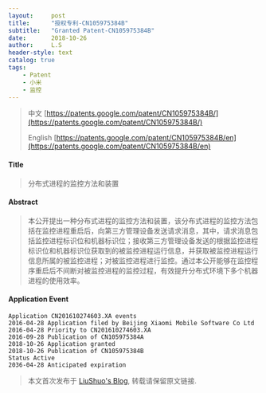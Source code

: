 ```yaml
---
layout:     post
title:      "授权专利-CN105975384B"
subtitle:   "Granted Patent-CN105975384B"
date:       2018-10-26
author:     L.S
header-style: text
catalog: true
tags:
    - Patent
    - 小米
    - 监控
---
```

> 中文 [https://patents.google.com/patent/CN105975384B/](https://patents.google.com/patent/CN105975384B/)
>
> English [https://patents.google.com/patent/CN105975384B/en](https://patents.google.com/patent/CN105975384B/en)

#### Title
> 分布式进程的监控方法和装置










#### Abstract
> 本公开提出一种分布式进程的监控方法和装置，该分布式进程的监控方法包括在监控进程重启后，向第三方管理设备发送请求消息，其中，请求消息包括监控进程标识位和机器标识位；接收第三方管理设备发送的根据监控进程标识位和机器标识位获取到的被监控进程运行信息，并获取被监控进程运行信息所属的被监控进程；对被监控进程进行监控。通过本公开能够在监控程序重启后不间断对被监控进程的监控过程，有效提升分布式环境下多个机器进程的使用效率。










#### Application Event
```
Application CN201610274603.XA events 
2016-04-28 Application filed by Beijing Xiaomi Mobile Software Co Ltd
2016-04-28 Priority to CN201610274603.XA
2016-09-28 Publication of CN105975384A
2018-10-26 Application granted
2018-10-26 Publication of CN105975384B
Status Active
2036-04-28 Anticipated expiration
```
> 本文首次发布于 [LiuShuo's Blog](https://liushuo.me), 
转载请保留原文链接.
